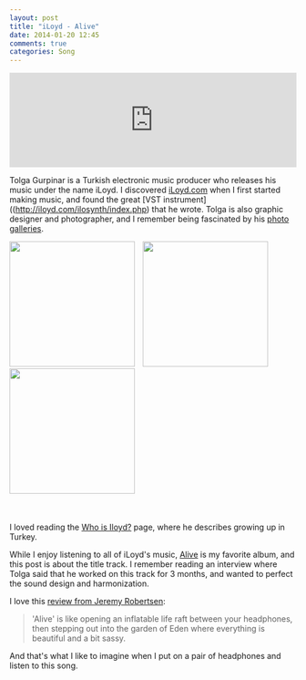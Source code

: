 ```yaml
---
layout: post
title: "iLoyd - Alive"
date: 2014-01-20 12:45
comments: true
categories: Song
---
```


<iframe width="100%" height="166" scrolling="no" frameborder="no" src="https://w.soundcloud.com/player/?url=https%3A//api.soundcloud.com/tracks/104940016&amp;color=ff6600&amp;auto_play=false&amp;show_artwork=true"></iframe>


Tolga Gurpinar is a Turkish electronic music producer who releases his music under the name iLoyd. I discovered [iLoyd.com](http://iloyd.com/) when I first started making music, and found the great [VST instrument]((http://iloyd.com/ilosynth/index.php) that he wrote. Tolga is also graphic designer and photographer, and I remember being fascinated by his [photo galleries](http://iloyd.com/galleries.htm).

<div class="centered" style="margin-bottom: 50px;">
  <img src="http://iloyd.com/images/galleries/2007stuff/2007stuff-10.jpg" style="width: 220px; margin-right: 10px;">
  <img src="http://iloyd.com/images/galleries/halic/halic02.jpg" style="width: 220px; margin-right: 10px;">
  <img src="http://iloyd.com/images/galleries/2007stuff/2007stuff-01.jpg" style="width: 220px;">
</div>

I loved reading the [Who is Iloyd?](http://iloyd.com/whoisiloyd.htm) page, where he describes growing up in Turkey.

While I enjoy listening to all of iLoyd's music, [Alive](https://soundcloud.com/iloyd/sets/alive) is my favorite album, and this post is about the title track. I remember reading an interview where Tolga said that he worked on this track for 3 months, and wanted to perfect the sound design and harmonization.

I love this [review from Jeremy Robertsen](http://iloyd.com/interviews.htm):

> 'Alive' is like opening an inflatable life raft between your headphones, then stepping out into the garden of Eden where everything is beautiful and a bit sassy.

And that's what I like to imagine when I put on a pair of headphones and listen to this song.


